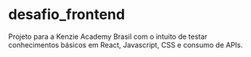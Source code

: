 # desafio_frontend
Projeto para a Kenzie Academy Brasil com o intuito de testar conhecimentos básicos em React, Javascript, CSS e consumo de APIs.
